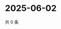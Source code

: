 # 2025-06-02

共 0 条

<!-- BEGIN ZHIHUQUESTIONS -->
<!-- 最后更新时间 Mon Jun 02 2025 01:09:25 GMT+0800 (China Standard Time) -->

<!-- END ZHIHUQUESTIONS -->
